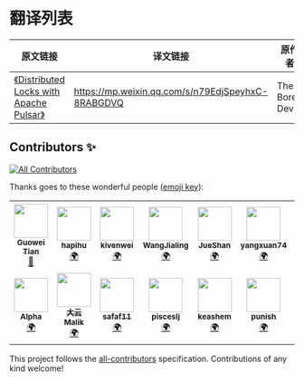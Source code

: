 # 翻译列表

| 原文链接 | 译文链接 | 原作者 | 译者 |
| --- | --- | --- | --- |
| [《Distributed Locks with Apache Pulsar》](https://theboreddev.com/distributed-locks-with-apache-pulsar/)| https://mp.weixin.qq.com/s/n79EdjSpeyhxC-8RABGDVQ | The Bored Dev | [魏伟 kivenwei](https://github.com/kivenwei)|


## Contributors ✨

<!-- ALL-CONTRIBUTORS-BADGE:START - Do not remove or modify this section -->
[![All Contributors](https://img.shields.io/badge/all_contributors-13-orange.svg?style=flat-square)](#contributors-)
<!-- ALL-CONTRIBUTORS-BADGE:END -->

Thanks goes to these wonderful people ([emoji key](https://allcontributors.org/docs/en/emoji-key)):

<!-- ALL-CONTRIBUTORS-LIST:START - Do not remove or modify this section -->
<!-- prettier-ignore-start -->
<!-- markdownlint-disable -->
<table>
  <tr>
    <td align="center"><a href="https://github.com/Tango2018cc"><img src="https://avatars.githubusercontent.com/u/76191133?v=4?s=60" width="60px;" alt=""/><br /><sub><b>Guowei Tian</b></sub></a><br /><a href="#blog-Tango2018cc" title="Blogposts">📝</a></td>
    <td align="center"><a href="https://github.com/hapihu"><img src="https://avatars.githubusercontent.com/u/20364527?v=4?s=60" width="60px;" alt=""/><br /><sub><b>hapihu</b></sub></a><br /><a href="#translation-hapihu" title="Translation">🌍</a></td>
    <td align="center"><a href="https://github.com/kivenwei"><img src="https://avatars.githubusercontent.com/u/12410478?v=4?s=60" width="60px;" alt=""/><br /><sub><b>kivenwei</b></sub></a><br /><a href="#translation-kivenwei" title="Translation">🌍</a></td>
    <td align="center"><a href="https://github.com/wangjialing218"><img src="https://avatars.githubusercontent.com/u/65590138?v=4?s=60" width="60px;" alt=""/><br /><sub><b>WangJialing</b></sub></a><br /><a href="#translation-wangjialing218" title="Translation">🌍</a></td>
    <td align="center"><a href="https://github.com/JueShanCoder"><img src="https://avatars.githubusercontent.com/u/67142106?v=4?s=60" width="60px;" alt=""/><br /><sub><b>JueShan</b></sub></a><br /><a href="#translation-JueShanCoder" title="Translation">🌍</a></td>
    <td align="center"><a href="https://github.com/yangxuan74"><img src="https://avatars.githubusercontent.com/u/20755861?v=4?s=60" width="60px;" alt=""/><br /><sub><b>yangxuan74</b></sub></a><br /><a href="#translation-yangxuan74" title="Translation">🌍</a></td>
    <td align="center"><a href="https://github.com/602763061"><img src="https://avatars.githubusercontent.com/u/38520920?v=4?s=60" width="60px;" alt=""/><br /><sub><b>602763061</b></sub></a><br /><a href="#translation-602763061" title="Translation">🌍</a></td>
    <td align="center"><a href="https://github.com/jjnnzb"><img src="https://avatars.githubusercontent.com/u/58833386?v=4?s=60" width="60px;" alt=""/><br /><sub><b>Jining Jiang</b></sub></a><br /><a href="#translation-jjnnzb" title="Translation">🌍</a></td>
    <td align="center"><a href="https://github.com/duanjia85"><img src="https://avatars.githubusercontent.com/u/50932505?v=4?s=60" width="60px;" alt=""/><br /><sub><b>Janus</b></sub></a><br /><a href="#translation-duanjia85" title="Translation">🌍</a></td>
    <td align="center"><a href="https://bosong.online"><img src="https://avatars.githubusercontent.com/u/30426054?v=4?s=60" width="60px;" alt=""/><br /><sub><b>Jack Song</b></sub></a><br /><a href="#translation-dislazy" title="Translation">🌍</a></td>
  </tr>
  <tr>
    <td align="center"><a href="http://alphawang.github.io"><img src="https://avatars.githubusercontent.com/u/3367744?v=4?s=60" width="60px;" alt=""/><br /><sub><b>Alpha</b></sub></a><br /><a href="#translation-AlphaWang" title="Translation">🌍</a></td>
    <td align="center"><a href="https://github.com/EAHITechnology"><img src="https://avatars.githubusercontent.com/u/45755982?v=4?s=60" width="60px;" alt=""/><br /><sub><b>大云Malik</b></sub></a><br /><a href="#translation-EAHITechnology" title="Translation">🌍</a></td>
    <td align="center"><a href="https://github.com/safaf11"><img src="https://avatars.githubusercontent.com/u/88764322?v=4?s=60" width="60px;" alt=""/><br /><sub><b>safaf11</b></sub></a><br /><a href="#translation-safaf11" title="Translation">🌍</a></td>
    <td align="center"><a href="https://github.com/pisceslj"><img src="https://avatars.githubusercontent.com/u/11334188?v=4?s=60" width="60px;" alt=""/><br /><sub><b>pisceslj</b></sub></a><br /><a href="#translation-pisceslj" title="Translation">🌍</a></td>
    <td align="center"><a href="https://github.com/keashem"><img src="https://avatars.githubusercontent.com/u/19338493?v=4?s=60" width="60px;" alt=""/><br /><sub><b>keashem</b></sub></a><br /><a href="#translation-keashem" title="Translation">🌍</a></td>
    <td align="center"><a href="https://github.com/punish-yh"><img src="https://avatars.githubusercontent.com/u/59658062?v=4?s=60" width="60px;" alt=""/><br /><sub><b>punish</b></sub></a><br /><a href="#translation-punish-yh" title="Translation">🌍</a></td>
    <td align="center"><a href="http://www.ontheroad.com"><img src="https://avatars.githubusercontent.com/u/10373791?v=4?s=60" width="60px;" alt=""/><br /><sub><b>youjun.xu</b></sub></a><br /><a href="#translation-edulzu" title="Translation">🌍</a></td>
    <td align="center"><a href="https://github.com/riemannChow"><img src="https://avatars.githubusercontent.com/u/24887856?v=4?s=60" width="60px;" alt=""/><br /><sub><b>riemannChow</b></sub></a><br /><a href="#translation-riemannChow" title="Translation">🌍</a></td>
    <td align="center"><a href="https://github.com/feiyuAcc"><img src="https://avatars.githubusercontent.com/u/86588895?v=4?s=60" width="60px;" alt=""/><br /><sub><b>feiyu</b></sub></a><br /><a href="#translation-feiyuAcc" title="Translation">🌍</a></td>
    <td align="center"><a href="https://github.com/dros6"><img src="https://avatars.githubusercontent.com/u/62832123?v=4?s=60" width="60px;" alt=""/><br /><sub><b>dros6</b></sub></a><br /><a href="#translation-dros6" title="Translation">🌍</a></td>
    <td align="center"><a href="https://github.com/cqanyway"><img src="https://avatars.githubusercontent.com/u/31555938?v=4?s=60" width="60px;" alt=""/><br /><sub><b>cqanyway</b></sub></a><br /><a href="#translation-cqanyway" title="Translation">🌍</a></td>
    <td align="center"><a href="https://github.com/IOTdailinwei"><img src="https://avatars.githubusercontent.com/u/24489730?v=4?s=60" width="60px;" alt=""/><br /><sub><b>dailinwei</b></sub></a><br /><a href="#translation-IOTdailinwei" title="Translation">🌍</a></td>
    <td align="center"><a href="https://github.com/FieldChan"><img src="https://avatars.githubusercontent.com/u/19758177?v=4?s=60" width="60px;" alt=""/><br /><sub><b>Chen Ye</b></sub></a><br /><a href="#translation-FieldChan" title="Translation">🌍</a></td>
    <td align="center"><a href="https://github.com/Flowermin"><img src="https://avatars.githubusercontent.com/u/48741608?v=4?s=60" width="60px;" alt=""/><br /><sub><b>Flowermin</b></sub></a><br /><a href="#translation-Flowermin" title="Translation">🌍</a></td>
  </tr>
</table>

<!-- markdownlint-restore -->
<!-- prettier-ignore-end -->

<!-- ALL-CONTRIBUTORS-LIST:END -->

This project follows the [all-contributors](https://github.com/all-contributors/all-contributors) specification. Contributions of any kind welcome!
